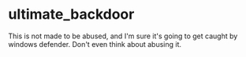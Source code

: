 # ultimate_backdoor
This is not made to be abused, and I'm sure it's going to get caught by windows defender. Don't even think about abusing it.
